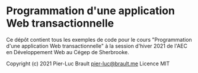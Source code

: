 # Programmation d'une application Web transactionnelle

Ce dépôt contient tous les exemples de code pour le cours "Programmation d'une application Web transactionnelle" à la session d'hiver 2021 de l'AEC en Développement Web au Cégep de Sherbrooke.

Copyright (c) 2021 Pier-Luc Brault <pier-luc@brault.me>
Licence MIT
